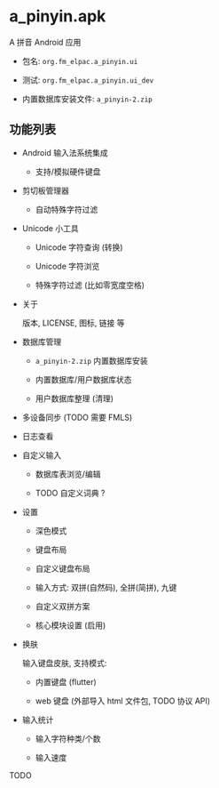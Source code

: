 # a_pinyin.apk

A 拼音 Android 应用

- 包名: `org.fm_elpac.a_pinyin.ui`

- 测试: `org.fm_elpac.a_pinyin.ui_dev`

- 内置数据库安装文件: `a_pinyin-2.zip`

## 功能列表

- Android 输入法系统集成

  - 支持/模拟硬件键盘

- 剪切板管理器

  - 自动特殊字符过滤

- Unicode 小工具

  - Unicode 字符查询 (转换)

  - Unicode 字符浏览

  - 特殊字符过滤 (比如零宽度空格)

- 关于

  版本, LICENSE, 图标, 链接 等

- 数据库管理

  - `a_pinyin-2.zip` 内置数据库安装

  - 内置数据库/用户数据库状态

  - 用户数据库整理 (清理)

- 多设备同步 (TODO 需要 FMLS)

- 日志查看

- 自定义输入

  - 数据库表浏览/编辑

  - TODO 自定义词典 ?

- 设置

  - 深色模式

  - 键盘布局

  - 自定义键盘布局

  - 输入方式: 双拼(自然码), 全拼(简拼), 九键

  - 自定义双拼方案

  - 核心模块设置 (启用)

- 换肤

  输入键盘皮肤, 支持模式:

  - 内置键盘 (flutter)

  - web 键盘 (外部导入 html 文件包, TODO 协议 API)

- 输入统计

  - 输入字符种类/个数

  - 输入速度

TODO
